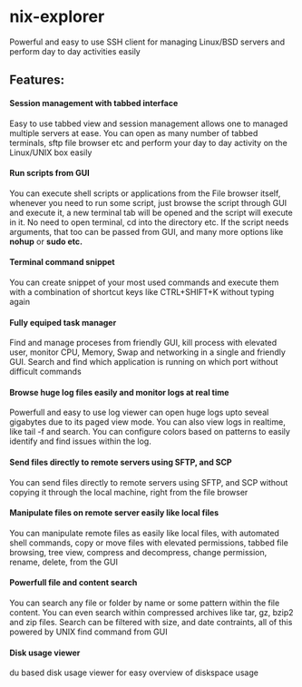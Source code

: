 # nix-explorer
Powerful and easy to use SSH client for managing Linux/BSD servers and perform day to day activities easily 

<h2>Features:</h2>


<h4>Session management with tabbed interface</h4>
<p>Easy to use tabbed view and session management allows one to managed multiple servers at ease.
You can open as many number of tabbed terminals, 
sftp file browser etc and perform your day to day activity on the Linux/UNIX box easily</p>

<h4>Run scripts from GUI</h4>
<p>You can execute shell scripts or applications from the File browser itself, 
whenever you need to run some script, just browse the script through GUI and execute it, 
a new terminal tab will be opened and the script will execute in it. No need to open terminal, cd into the directory etc.
If the script needs arguments, that too can be passed from GUI, and many more options like <b>nohup</b> or <b>sudo etc.</b></p>

<h4>Terminal command snippet</h4>
<p>You can create snippet of your most used commands and execute 
them with a combination of shortcut keys like CTRL+SHIFT+K without typing again</p>

<h4>Fully equiped task manager</h4>
<p>Find and manage proceses from friendly GUI, kill process with elevated user, 
monitor CPU, Memory, Swap and networking in a single and friendly GUI. 
Search and find which application is running on which port without difficult commands</p>

<h4>Browse huge log files easily and monitor logs at real time</h4>
<p>Powerfull and easy to use log viewer can open huge logs upto seveal gigabytes due to its paged view mode. 
You can also view logs in realtime, like tail -f and search.
You can configure colors based on patterns to easily identify and find issues within the log.
</p>

<h4>Send files directly to remote servers using SFTP, and SCP</h4>
<p>You can send files directly to remote servers using SFTP, and SCP without copying it through the local machine, 
right from the file browser</p>

<h4>Manipulate files on remote server easily like local files</h4>
<p>You can manipulate remote files as easily like local files, with automated shell commands, 
copy or move files with elevated permissions, tabbed file browsing, tree view, compress and decompress, 
change permission, rename, delete, from the GUI</p>


<h4>Powerfull file and content search</h4>
<p>You can search any file or folder by name or some pattern within the file content. 
You can even search within compressed archives like tar, gz, bzip2 and zip files. 
Search can be filtered with size, and date contraints, all of this powered by UNIX find command from GUI</p>

<h4>Disk usage viewer</h4>
<p>du based disk usage viewer for easy overview of diskspace usage</p>
